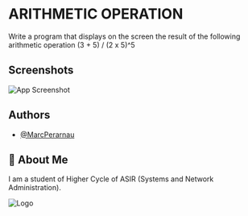 # ARITHMETIC OPERATION
Write a program that displays on the screen the result of the following arithmetic operation (3 + 5) / (2 x 5)^5


## Screenshots

![App Screenshot](https://github.com/MarcPerarnau/PYTHON/assets/151735878/85fb80f4-2d68-4557-bb0a-1c44be0f5659)



## Authors

- [@MarcPerarnau](https://github.com/MarcPerarnau)


## 🚀 About Me
I am a student of Higher Cycle of ASIR (Systems and Network Administration).


![Logo](https://github.com/MarcPerarnau/MV/assets/151735878/dbd36d50-971f-4147-8b66-0c489954895e)

